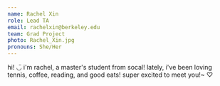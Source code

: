 ```yaml
---
name: Rachel Xin
role: Lead TA
email: rachelxin@berkeley.edu
team: Grad Project
photo: Rachel_Xin.jpg
pronouns: She/Her
---
```

hi! ◡̈ i'm rachel, a master's student from socal! lately, i've been loving tennis, coffee, reading, and good eats! super excited to meet you!~ ♡